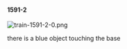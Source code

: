 #### 1591-2
![train-1591-2-0.png](https://github.com/lil-lab/nlvr/raw/master/nlvr/train/images/51/train-1591-2-0.png "train-1591-2-0.png")

there is a blue object touching the base